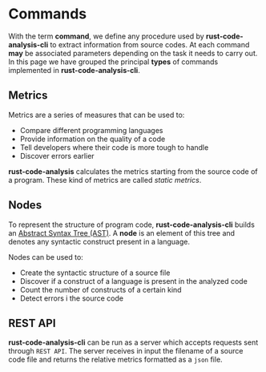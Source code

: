 # Commands

With the term **command**, we define any procedure used by
**rust-code-analysis-cli** to extract information from source codes.
At each command **may** be associated parameters depending on the task
it needs to carry out.
In this page we have grouped the principal **types** of commands implemented in
**rust-code-analysis-cli**.

## Metrics

Metrics are a series of measures that can be used to:

- Compare different programming languages
- Provide information on the quality of a code
- Tell developers where their code is more tough to handle
- Discover errors earlier

**rust-code-analysis** calculates the metrics starting from the
source code of a program. These kind of metrics are called *static metrics*.

## Nodes

To represent the structure of program code, **rust-code-analysis-cli** builds
an
<a href="https://en.wikipedia.org/wiki/Abstract_syntax_tree" target="_blank">Abstract Syntax Tree (AST)</a>.
A **node** is an element of this tree and denotes any syntactic construct
present in a language.

Nodes can be used to:

- Create the syntactic structure of a source file
- Discover if a construct of a language is present in the analyzed
  code
- Count the number of constructs of a certain kind
- Detect errors i the source code

## REST API

**rust-code-analysis-cli** can be run as a server which accepts requests sent
through `REST API`.
The server receives in input the filename of a source code file and returns the
relative metrics formatted as a `json` file.
